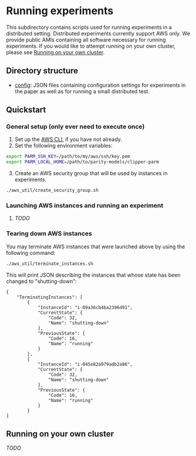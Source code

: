 # Running experiments
This subdirectory contains scripts used for running experiments in a
distributed setting. Distributed experiments currently support AWS only.
We provide public AMIs containing all software necessary for running
experiments. If you would like to attempt running on your own cluster, please
see [Running on your own cluster](#Running-on-your-own-cluster).

## Directory structure
* [config](config): JSON files containing configuration settings for
experiments in the paper as well as for running a small distributed test.

## Quickstart

### General setup (only ever need to execute once)
1. Set up the [AWS CLI](https://docs.aws.amazon.com/polly/latest/dg/setup-aws-cli.html), if you have not already.
2. Set the following environment variables:
```bash
export PARM_SSH_KEY=/path/to/my/aws/ssh/key.pem
export PARM_LOCAL_HOME=/path/to/parity-models/clipper-parm
```
3. Create an AWS security group that will be used by instances in experiments.
```bash
./aws_util/create_security_group.sh
```

### Launching AWS instances and running an experiment
1. *TODO*

### Tearing down AWS instances
You may terminate AWS instances that were launched above by using the following
command:
```bash
./aws_util/terminate_instances.sh
```

This will print JSON describing the instances that whose state has been changed
to "shutting-down":
```
{
    "TerminatingInstances": [
        {
            "InstanceId": "i-09a36cb4ba2396d91", 
            "CurrentState": {
                "Code": 32, 
                "Name": "shutting-down"
            }, 
            "PreviousState": {
                "Code": 16, 
                "Name": "running"
            }
        }, 
        {
            "InstanceId": "i-045e82a979adb2a86", 
            "CurrentState": {
                "Code": 32, 
                "Name": "shutting-down"
            }, 
            "PreviousState": {
                "Code": 16, 
                "Name": "running"
            }
        }
]
```

## Running on your own cluster
*TODO*
